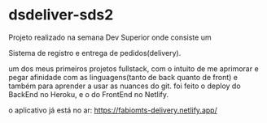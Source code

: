 # dsdeliver-sds2

Projeto realizado na semana Dev Superior onde consiste um

Sistema de registro e entrega de pedidos(delivery). 

um dos meus primeiros projetos fullstack, com o intuito de me aprimorar e pegar afinidade com as linguagens(tanto de back quanto de front) e também para aprender a usar as nuances do git.
foi feito o deploy do BackEnd no Heroku, e o do FrontEnd no Netlify.

o aplicativo já está no ar: https://fabiomts-delivery.netlify.app/
